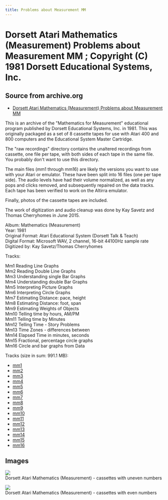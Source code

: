 ```yaml
---
title: Problems about Measurement MM
---
```

# Dorsett Atari Mathematics (Measurement) Problems about Measurement MM ; Copyright (C) 1981 Dorsett Educational Systems, Inc.  
## Source from archive.org  
- [Dorsett Atari Mathematics (Measurement) Problems about Measurement MM](https://archive.org/details/DorsettAtariMathematicsMeasurement)  
  
This is an archive of the "Mathematics for Measurement" educational program published by Dorsett Educational Systems, Inc. in 1981. This was originally packaged as a set of 8 cassette tapes for use with Atari 400 and 800 computers and the Educational System Master Cartridge.  
  
The "raw recordings" directory contains the unaltered recordings from cassette, one file per tape, with both sides of each tape in the same file. You probably don't want to use this directory.  
  
The main files (mm1 through mm16) are likely the versions you want to use with your Atari or emulator. These have been split into 16 files (one per tape side). The audio levels have had their volume normalized, as well as any pops and clicks removed, and subsequently repaired on the data tracks. Each tape has been verified to work on the Altirra emulator.  
  
Finally, photos of the cassette tapes are included.  
  
The work of digitization and audio cleanup was done by Kay Savetz and Thomas Cherryhomes in June 2015.  
  
Album: Mathematics (Measurement)  
Year: 1981  
Original Format: Atari Educational System (Dorsett Talk & Teach)  
Digital Format: Microsoft WAV, 2 channel, 16-bit 44100Hz sample rate  
Digitized by: Kay Savetz/Thomas Cherryhomes  
  
Tracks:  
  
Mm1	Reading Line Graphs  
Mm2	Reading Double Line Graphs  
Mm3	Understanding single Bar Graphs  
Mm4	Understanding double Bar Graphs  
Mm5	Interpreting Picture Graphs  
Mm6	Interpreting Circle Graphs  
Mm7	Estimating Distance: pace, height  
Mm8	Estimating Distance: foot, span  
Mm9	Estimating Weights of Objects  
Mm10	Telling time by hours, AM/PM  
Mm11	Telling time by Minutes  
Mm12	Telling Time - Story Problems  
Mm13	Time Zones - differences between  
Mm14	Elapsed Time in minutes, seconds  
Mm15	Fractional, percentage circle graphs  
Mm16	Circle and bar graphs from Data  
  
Tracks (size in sum: 991.1 MB):  
  
- [mm1](http://data.atariwiki.org/FLAC/Mathematics_(Measurement)/mm1.flac)  
- [mm2](http://data.atariwiki.org/FLAC/Mathematics_(Measurement)/mm2.flac)  
- [mm3](http://data.atariwiki.org/FLAC/Mathematics_(Measurement)/mm3.flac)  
- [mm4](http://data.atariwiki.org/FLAC/Mathematics_(Measurement)/mm4.flac)  
- [mm5](http://data.atariwiki.org/FLAC/Mathematics_(Measurement)/mm5.flac)  
- [mm6](http://data.atariwiki.org/FLAC/Mathematics_(Measurement)/mm6.flac)  
- [mm7](http://data.atariwiki.org/FLAC/Mathematics_(Measurement)/mm7.flac)  
- [mm8](http://data.atariwiki.org/FLAC/Mathematics_(Measurement)/mm8.flac)  
- [mm9](http://data.atariwiki.org/FLAC/Mathematics_(Measurement)/mm9.flac)  
- [mm10](http://data.atariwiki.org/FLAC/Mathematics_(Measurement)/mm10.flac)  
- [mm11](http://data.atariwiki.org/FLAC/Mathematics_(Measurement)/mm11.flac)  
- [mm12](http://data.atariwiki.org/FLAC/Mathematics_(Measurement)/mm12.flac)  
- [mm13](http://data.atariwiki.org/FLAC/Mathematics_(Measurement)/mm13.flac)  
- [mm14](http://data.atariwiki.org/FLAC/Mathematics_(Measurement)/mm14.flac)  
- [mm15](http://data.atariwiki.org/FLAC/Mathematics_(Measurement)/mm15.flac)  
- [mm16](http://data.atariwiki.org/FLAC/Mathematics_(Measurement)/mm16.flac)  
## Images  
![](attachments/mmA_.jpg)  
Dorsett Atari Mathematics (Measurement) - cassettes with uneven numbers  
  
![](attachments/mmB_.jpg)  
Dorsett Atari Mathematics (Measurement) - cassettes with even numbers  
